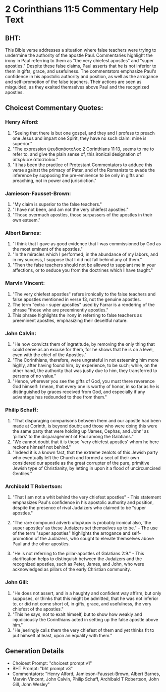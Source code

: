 # 2 Corinthians 11:5 Commentary Help Text

## BHT:
This Bible verse addresses a situation where false teachers were trying to undermine the authority of the apostle Paul. Commentaries highlight the irony in Paul referring to them as "the very chiefest apostles" and "super apostles." Despite these false claims, Paul asserts that he is not inferior to them in gifts, grace, and usefulness. The commentators emphasize Paul's confidence in his apostolic authority and position, as well as the arrogance and self-promotion of the false teachers. Their actions are seen as misguided, as they exalted themselves above Paul and the recognized apostles.

## Choicest Commentary Quotes:
### Henry Alford:
1. "Seeing that there is but one gospel, and they and I profess to preach one Jesus and impart one Spirit, they have no such claim: mine is superior."
2. "The expression ψευδαπόστολος 2 Corinthians 11:13, seems to me to refer to, and give the plain sense of, this ironical designation of ὑπερλίαν ἀπόστολοι."
3. "It has been the practice of Protestant Commentators to adduce this verse against the primacy of Peter, and of the Romanists to evade the inference by supposing the pre-eminence to be only in gifts and preaching, not in power and jurisdiction."

### Jamieson-Fausset-Brown:
1. "My claim is superior to the false teachers."
2. "I have not been, and am not the very chiefest apostles."
3. "Those overmuch apostles, those surpassers of the apostles in their own esteem."

### Albert Barnes:
1. "I think that I gave as good evidence that I was commissioned by God as the most eminent of the apostles."
2. "In the miracles which I performed; in the abundance of my labors, and in my success, I suppose that I did not fall behind any of them."
3. "Then the false teachers should not be allowed to supplant me in your affections, or to seduce you from the doctrines which I have taught."

### Marvin Vincent:
1. "The very chiefest apostles" refers ironically to the false teachers and false apostles mentioned in verse 13, not the genuine apostles.
2. The term "extra - super apostles" used by Farrar is a rendering of the phrase "those who are preeminently apostles."
3. This phrase highlights the irony in referring to false teachers as preeminent apostles, emphasizing their deceitful nature.

### John Calvin:
1. "He now convicts them of ingratitude, by removing the only thing that could serve as an excuse for them, for he shows that he is on a level, even with the chief of the Apostles."
2. "The Corinthians, therefore, were ungrateful in not esteeming him more highly, after having found him, by experience, to be such; while, on the other hand, the authority that was justly due to him, they transferred to persons of no value."
3. "Hence, wherever you see the gifts of God, you must there reverence God himself: I mean, that every one is worthy of honor, in so far as he is distinguished by graces received from God, and especially if any advantage has redounded to thee from them."

### Philip Schaff:
1. "That disparaging comparisons between them and our apostle had been made at Corinth, is beyond doubt; and those who were doing this were the same party that were holding up 'James, Cephas, and John' as 'pillars' to the disparagement of Paul among the Galatians." 
2. "We cannot doubt that it is these 'very chiefest apostles' whom he here reckons himself not behind."
3. "Indeed it is a known fact, that the extreme zealots of this Jewish party who eventually left the Church and formed a sect of their own considered our apostle as the great corrupter of the pure, primitive Jewish type of Christianity, by letting in upon it a flood of uncircumcised Gentiles."

### Archibald T Robertson:
1. "That I am not a whit behind the very chiefest apostles" - This statement emphasizes Paul's confidence in his apostolic authority and position, despite the presence of rival Judaizers who claimed to be "super apostles." 

2. "The rare compound adverb υπερλιαν is probably ironical also, 'the super apostles' as these Judaizers set themselves up to be." - The use of the term "super apostles" highlights the arrogance and self-promotion of the Judaizers, who sought to elevate themselves above Paul and the other apostles.

3. "He is not referring to the pillar-apostles of Galatians 2:9." - This clarification helps to distinguish between the Judaizers and the recognized apostles, such as Peter, James, and John, who were acknowledged as pillars of the early Christian community.

### John Gill:
1. "He does not assert, and in a haughty and confident way affirm, but only supposes, or thinks that this might be admitted, that he was not inferior to, or did not come short of, in gifts, grace, and usefulness, the very chiefest of the apostles."
2. "This he says, not to exalt himself, but to show how weakly and injudiciously the Corinthians acted in setting up the false apostle above him."
3. "He jeeringly calls them the very chiefest of them and yet thinks fit to put himself at least, upon an equality with them."


## Generation Details
- Choicest Prompt: "choicest prompt v1"
- BHT Prompt: "bht prompt v3"
- Commentators: "Henry Alford, Jamieson-Fausset-Brown, Albert Barnes, Marvin Vincent, John Calvin, Philip Schaff, Archibald T Robertson, John Gill, John Wesley"
